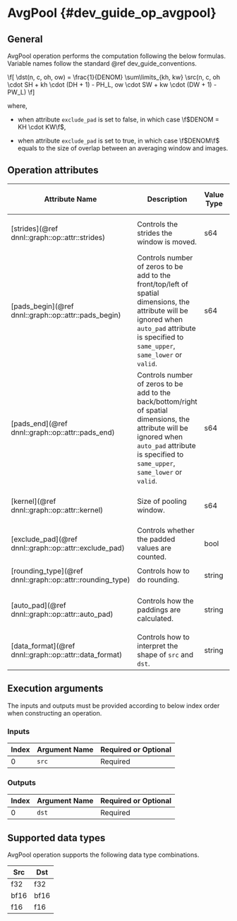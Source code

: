 # AvgPool {#dev_guide_op_avgpool}

## General

AvgPool operation performs the computation following the below formulas.
Variable names follow the standard @ref dev_guide_conventions.

\f[
    \dst(n, c, oh, ow) =
        \frac{1}{DENOM}
        \sum\limits_{kh, kw}
            \src(n, c, oh \cdot SH + kh \cdot (DH + 1) - PH_L, ow \cdot SW + kw \cdot (DW + 1) - PW_L)
\f]

where,

- when attribute `exclude_pad` is set to false, in which case
  \f$DENOM = KH \cdot KW\f$,

- when attribute `exclude_pad` is set to true, in which case \f$DENOM\f$ equals
  to the size of overlap between an averaging window and images.

## Operation attributes

Attribute Name | Description | Value Type |Supported Values | Required or Optional
-- | -- | --| --|--
[strides](@ref dnnl::graph::op::attr::strides) | Controls the strides the window is moved. |s64 |A s64 list containing positive values  | Required
[pads_begin](@ref dnnl::graph::op::attr::pads_begin) | Controls number of zeros to be add to the front/top/left of spatial dimensions, the attribute will be ignored when `auto_pad` attribute is specified to `same_upper`, `same_lower` or `valid`.|s64 | A s64 list containing non-negative values  | Required
[pads_end](@ref dnnl::graph::op::attr::pads_end) | Controls number of zeros to be add to the back/bottom/right of spatial dimensions, the attribute will be ignored when `auto_pad` attribute is specified to `same_upper`, `same_lower` or `valid`. |s64 |A s64 list containing non-negative values | Required
[kernel](@ref dnnl::graph::op::attr::kernel) | Size of pooling window. | s64| A s64 list containing positive values | Required
[exclude_pad](@ref dnnl::graph::op::attr::exclude_pad)| Controls whether the padded values are counted. |bool | True, False| required
[rounding_type](@ref dnnl::graph::op::attr::rounding_type) | Controls how to do rounding. |string |  `floor` (default), `ceil` | Optional
[auto_pad](@ref dnnl::graph::op::attr::auto_pad) |Controls how the paddings are calculated.| string | `none` (default), `same_upper`, `same_lower`, `valid` | Optional
[data_format](@ref dnnl::graph::op::attr::data_format) |Controls how to interpret the shape of `src` and `dst`.| string|`NCX`, `NXC` (default) | Optional

## Execution arguments

The inputs and outputs must be provided according to below index order when
constructing an operation.

### Inputs

Index | Argument Name | Required or Optional
-- | -- | --
0|`src` | Required

### Outputs

Index | Argument Name | Required or Optional
-- | -- | --
0|`dst` | Required

## Supported data types

AvgPool operation supports the following data type combinations.

Src | Dst
-- | --
f32 |f32
bf16 |bf16
f16 |f16
